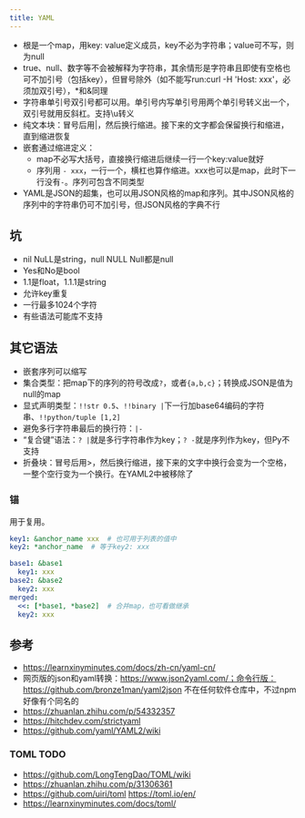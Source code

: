 ```yaml
---
title: YAML
---
```


* 根是一个map，用key: value定义成员，key不必为字符串；value可不写，则为null
* true、null、数字等不会被解释为字符串，其余情形是字符串且即使有空格也可不加引号（包括key），但冒号除外（如不能写run:curl -H 'Host: xxx'，必须加双引号），*和&同理
* 字符串单引号双引号都可以用。单引号内写单引号用两个单引号转义出一个，双引号就用反斜杠。支持\u转义
* 纯文本块：冒号后用|，然后换行缩进。接下来的文字都会保留换行和缩进，直到缩进恢复
* 嵌套通过缩进定义：
  * map不必写大括号，直接换行缩进后继续一行一个key:value就好
  * 序列用 `- xxx`，一行一个，横杠也算作缩进。xxx也可以是map，此时下一行没有`-`。序列可包含不同类型
* YAML是JSON的超集，也可以用JSON风格的map和序列。其中JSON风格的序列中的字符串仍可不加引号，但JSON风格的字典不行

## 坑

* nil NuLL是string，null NULL Null都是null
* Yes和No是bool
* 1.1是float，1.1.1是string
* 允许key重复
* 一行最多1024个字符
* 有些语法可能库不支持

## 其它语法

* 嵌套序列可以缩写
* 集合类型：把map下的序列的符号改成`?`，或者`{a,b,c}`；转换成JSON是值为null的map
* 显式声明类型：`!!str 0.5`、`!!binary |`下一行加base64编码的字符串、`!!python/tuple [1,2]`
* 避免多行字符串最后的换行符：`|-`
* “复合键”语法：`? |`就是多行字符串作为key；`? -`就是序列作为key，但Py不支持
* 折叠块：冒号后用>，然后换行缩进，接下来的文字中换行会变为一个空格，一整个空行变为一个换行。在YAML2中被移除了

### 锚

用于复用。

```yaml
key1: &anchor_name xxx  # 也可用于列表的值中
key2: *anchor_name  # 等于key2: xxx

base1: &base1
  key1: xxx
base2: &base2
  key2: xxx
merged:
  <<: [*base1, *base2]  # 合并map，也可看做继承
  key2: xxx
```

## 参考

* https://learnxinyminutes.com/docs/zh-cn/yaml-cn/
* 网页版的json和yaml转换：https://www.json2yaml.com/；命令行版：https://github.com/bronze1man/yaml2json 不在任何软件仓库中，不过npm好像有个同名的
* https://zhuanlan.zhihu.com/p/54332357
* https://hitchdev.com/strictyaml
* https://github.com/yaml/YAML2/wiki

### TOML TODO

* https://github.com/LongTengDao/TOML/wiki
* https://zhuanlan.zhihu.com/p/31306361
* https://github.com/uiri/toml https://toml.io/en/
* https://learnxinyminutes.com/docs/toml/
